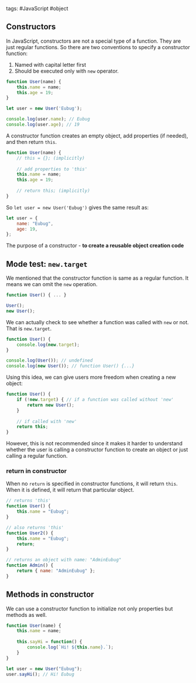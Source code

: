 tags: #JavaScript #object 

## Constructors
In JavaScript, constructors are not a special type of a function. They are just regular functions. So there are two conventions to specify a constructor function:
1. Named with capital letter first
2. Should be executed only with `new` operator.

```js
function User(name) {
	this.name = name;
	this.age = 19;
}

let user = new User('Eubug');

console.log(user.name); // Eubug
console.log(user.age); // 19
```

A constructor function creates an empty object, add properties (if needed), and then return `this`. 
```js
function User(name) {
	// this = {}; (implicitly)
	
	// add properties to 'this'
	this.name = name;
	this.age = 19;
	
	// return this; (implicitly)
}
```

So `let user = new User('Eubug')` gives the same result as:

```js
let user = {
	name: "Eubug",
	age: 19,
};
```

The purpose of a constructor - **to create a reusable object creation code**

## Mode test: `new.target`
We mentioned that the constructor function is same as a regular function. It means we can omit the `new` operation. 

```js
function User() { ... }

User();
new User();
```

We can actually check to see whether a function was called with `new` or not. That is `new.target`.

```js
function User() { 
	console.log(new.target);
}

console.log(User()); // undefined
console.log(new User()); // function User() {...}
```

Using this idea, we can give users more freedom when creating a new object:
```js
function User() {
	if (!new.target) { // if a function was called without 'new'
		return new User();
	}
	
	// if called with 'new'
	return this;
}
```

However, this is not recommended since it makes it harder to understand whether the user is calling a constructor function to create an object or just calling a regular function.

### return in constructor
When no `return` is specified in constructor functions, it will return `this`.
When it is defined, it will return that particular object.

```js
// returns 'this'
function User() {
	this.name = "Eubug";
}

// also returns 'this'
function User2() {
	this.name = "Eubug";
	return;
}

// returns an object with name: "AdminEubug"
function Admin() {
	return { name: "AdminEubug" };
}
```

## Methods in constructor
We can use a constructor function to initialize not only properties but methods as well.
```js
function User(name) {
	this.name = name;
	
	this.sayHi = function() {
		console.log(`Hi! ${this.name}.`);
	}
}

let user = new User("Eubug");
user.sayHi(); // Hi! Eubug
```